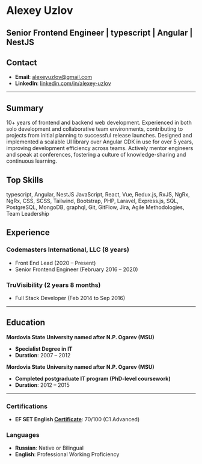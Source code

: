 # Alexey Uzlov  

**Senior Frontend Engineer | typescript | Angular | NestJS**  
---

## Contact  
- **Email**: [alexeyuzlov@gmail.com](mailto:alexeyuzlov@gmail.com)  
- **LinkedIn**: [linkedin.com/in/alexey-uzlov](https://www.linkedin.com/in/alexey-uzlov)  
---

## Summary  
10+ years of frontend and backend web development. Experienced in both solo development and collaborative team environments, contributing to projects from initial planning to successful release launches. Designed and implemented a scalable UI library over Angular CDK in use for over 5 years, improving development efficiency across teams. Actively mentor engineers and speak at conferences, fostering a culture of knowledge-sharing and continuous learning.

## Top Skills  
typescript, Angular, NestJS JavaScript, React, Vue, Redux.js, RxJS, NgRx, NgRx, CSS, SCSS, Tailwind, Bootstrap, PHP, Laravel, Express.js, SQL, PostgreSQL, MongoDB, graphql, Git, GitFlow, Jira, Agile Methodologies, Team Leadership

## Experience  

### Codemasters International, LLC (8 years)
- Front End Lead (2020 – Present)
- Senior Frontend Engineer (February 2016 – 2020)

### TruVisibility  (2 years 8 months)
 - Full Stack Developer (Feb 2014 to Sep 2016)
---

## Education  
**Mordovia State University named after N.P. Ogarev (MSU)**  
- **Specialist Degree in IT**
- **Duration**: 2007 – 2012
  
**Mordovia State University named after N.P. Ogarev (MSU)**  
- **Completed postgraduate IT program (PhD-level coursework)**
- **Duration**: 2012 – 2015

---


 
### Certifications  
- **EF SET English [Certificate](https://cert.efset.org/jnUXyZ)**: 70/100 (C1 Advanced)  

### Languages  
- **Russian**: Native or Bilingual  
- **English**: Professional Working Proficiency
